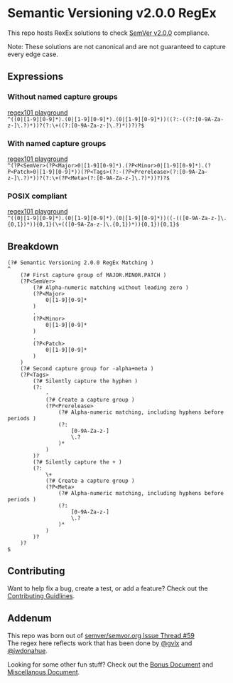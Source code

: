 # Semantic Versioning v2.0.0 RegEx
This repo hosts RexEx solutions to check [SemVer v2.0.0](http://semver.org) compliance.  

Note: These solutions are not canonical and are not guaranteed to capture every edge case.

## Expressions
### Without named capture groups
[regex101 playground](https://regex101.com/r/SPqk0l/1)  
`^((0|[1-9][0-9]*).(0|[1-9][0-9]*).(0|[1-9][0-9]*))((?:-((?:[0-9A-Za-z-]\.?)*))?(?:\+((?:[0-9A-Za-z-]\.?)*))?)?$`

### With named capture groups
[regex101 playground](https://regex101.com/r/JpUgtQ/1)  
`^(?P<SemVer>(?P<Major>0|[1-9][0-9]*).(?P<Minor>0|[1-9][0-9]*).(?P<Patch>0|[1-9][0-9]*))(?P<Tags>(?:-(?P<Prerelease>(?:[0-9A-Za-z-]\.?)*))?(?:\+(?P<Meta>(?:[0-9A-Za-z-]\.?)*))?)?$`

### POSIX compliant
[regex101 playground](https://regex101.com/r/bvFN5H/1)  
`^((0|[1-9][0-9]*).(0|[1-9][0-9]*).(0|[1-9][0-9]*))((-(([0-9A-Za-z-]\.{0,1})*)){0,1}(\+(([0-9A-Za-z-]\.{0,1})*)){0,1}){0,1}$`

## Breakdown
```
(?# Semantic Versioning 2.0.0 RegEx Matching )
^
    (?# First capture group of MAJOR.MINOR.PATCH )
    (?P<SemVer>
        (?# Alpha-numeric matching without leading zero )
        (?P<Major>
            0|[1-9][0-9]*
        )
        .
        (?P<Minor>
            0|[1-9][0-9]*
        )
        .
        (?P<Patch>
            0|[1-9][0-9]*
        )
    )
    (?# Second capture group for -alpha+meta )
    (?P<Tags>
        (?# Silently capture the hyphen )
        (?:
            -
            (?# Create a capture group )
            (?P<Prerelease>
                (?# Alpha-numeric matching, including hyphens before periods )
                (?:
                    [0-9A-Za-z-]
                    \.?
                )*
            )
        )?
        (?# Silently capture the + )
        (?:
            \+
            (?# Create a capture group )
            (?P<Meta>
                (?# Alpha-numeric matching, including hyphens before periods )
                (?:
                    [0-9A-Za-z-]
                    \.?
                )*
            )
        )?
    )?
$
```

## Contributing
Want to help fix a bug, create a test, or add a feature? Check out the [Contributing Guidlines](CONTRIBUTING.md).

## Addenum
This repo was born out of [semver/semvor.org Issue Thread #59](https://github.com/semver/semver.org/issues/59)  
The regex here reflects work that has been done by [@gvlx](https://github.com/semver/semver.org/issues/59#issuecomment-393560776) and [@jwdonahue](https://github.com/semver/semver.org/issues/59#issuecomment-391070396).

Looking for some other fun stuff? Check out the [Bonus Document](BONUS.md) and [Miscellanous Document](MISC.md).
